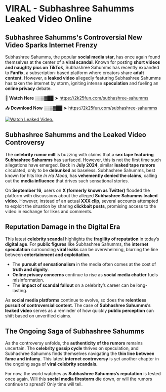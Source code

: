# VIRAL - Subhashree Sahumms Leaked Video Online

## **Subhashree Sahumms's Controversial New Video Sparks Internet Frenzy**  

Subhashree Sahumms, the popular **social media star**, has once again found themselves at the center of a **viral scandal**. Known for posting **short videos and naughty pics on TikTok**, Subhashree Sahumms has recently expanded to **Fanfix**, a subscription-based platform where creators share **adult content**. However, a **leaked video** allegedly featuring Subhashree Sahumms has taken the internet by storm, igniting intense **speculation** and fueling an **online privacy** debate.  

🔴 **Watch Here** ░░▒▓██ ➤ https://2k25fun.com/subhashree-sahumms  

📥 **Download Now** ░░▒▓██ ➤ https://2k25fun.com/subhashree-sahumms  

[![Watch Leaked Video.](https://miro.medium.com/v2/resize:fit:828/format:webp/1*cilzJN44JGOrTw9NJCrNHA.gif "Watch Leaked Video")](https://2k25fun.com/subhashree-sahumms)

## **Subhashree Sahumms and the Leaked Video Controversy**  

The **celebrity rumor mill** is buzzing with claims that a **sex tape featuring Subhashree Sahumms** has surfaced. However, this is not the first time such allegations have emerged. Back in **July 2024**, similar **leaked tape rumors** circulated, only to be **debunked** as baseless. Subhashree Sahumms, best known for hits like *In Ha Mood*, has **vehemently denied the claims**, calling out the **media influence** that drives such sensational stories.  

On **September 16**, users on **X (formerly known as Twitter)** flooded the platform with discussions about the alleged **Subhashree Sahumms leaked video**. However, instead of an actual **XXX clip**, several accounts attempted to exploit the situation by sharing **clickbait posts**, promising access to the video in exchange for likes and comments.  

## **Reputation Damage in the Digital Era**  

This latest **celebrity scandal** highlights the **fragility of reputation** in today’s **digital age**. For **public figures** like Subhashree Sahumms, the **internet speculation** surrounding **viral leaks** can be overwhelming, blurring the line between **entertainment and exploitation**.  

- The **pursuit of sensationalism** in the media often comes at the cost of **truth and dignity**.  
- **Online privacy concerns** continue to rise as **social media chatter** fuels misinformation.  
- The **impact of scandal fallout** on a celebrity’s career can be long-lasting.  

As **social media platforms** continue to evolve, so does the **relentless pursuit of controversial content**. The case of **Subhashree Sahumms’s leaked video** serves as a reminder of how quickly **public perception** can shift based on unverified claims.  

## **The Ongoing Saga of Subhashree Sahumms**  

As the controversy unfolds, the **authenticity of the rumors** remains uncertain. The **celebrity gossip cycle** thrives on speculation, and Subhashree Sahumms finds themselves navigating the **thin line between fame and infamy**. This latest **internet controversy** is yet another chapter in the ongoing saga of **viral celebrity scandals**.  

For now, the world watches as **Subhashree Sahumms’s reputation** is tested once again. Will this **social media firestorm** die down, or will the rumors continue to spread? Only time will tell.